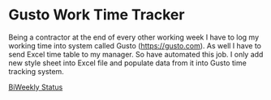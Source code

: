 # Gusto Work Time Tracker

Being a contractor at the end of every other working week I have to log my working time into system called Gusto (https://gusto.com). As well I have to send Excel time table to my manager. So have automated this job. I only add new style sheet into Excel file and populate data from it into Gusto time tracking system.

[BiWeekly Status](#tree/master/src/main/resources)


